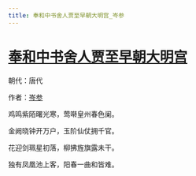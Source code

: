 ```yaml
---
title: 奉和中书舍人贾至早朝大明宫_岑参
---
```


# [奉和中书舍人贾至早朝大明宫](http://so.gushiwen.org/view_9686.aspx)

朝代：唐代

作者：[岑参](http://so.gushiwen.org/author_113.aspx)

鸡鸣紫陌曙光寒，莺啭皇州春色阑。

金阙晓钟开万户，玉阶仙仗拥千官。

花迎剑珮星初落，柳拂旌旗露未干。

独有凤凰池上客，阳春一曲和皆难。